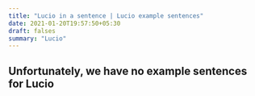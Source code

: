 ```yaml
---
title: "Lucio in a sentence | Lucio example sentences"
date: 2021-01-20T19:57:50+05:30
draft: falses
summary: "Lucio"
---
```

## Unfortunately, we have no example sentences for Lucio                 
